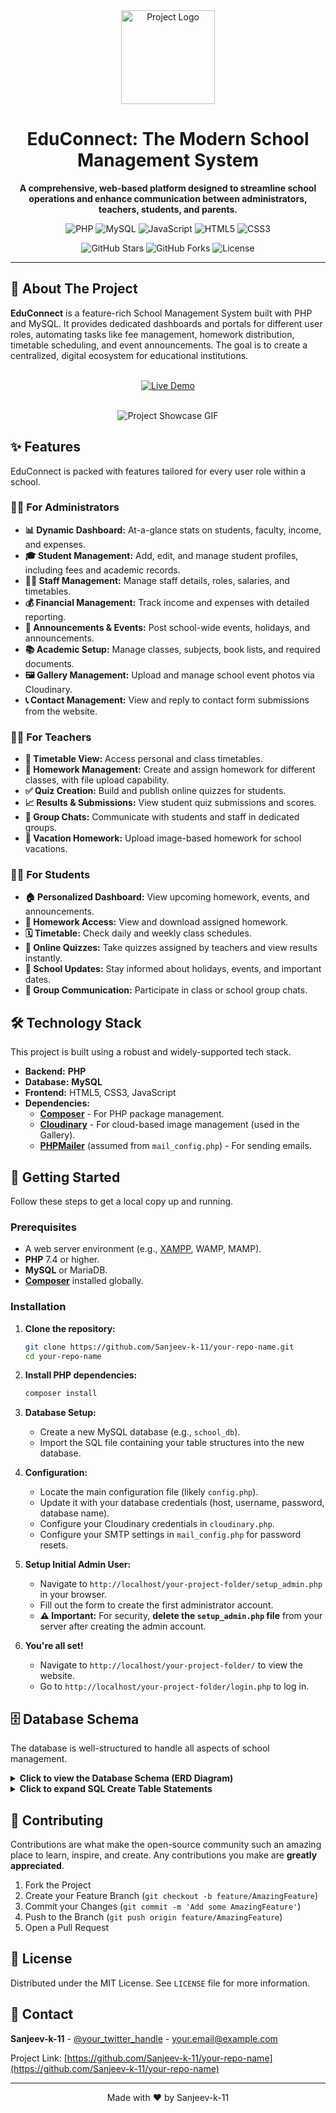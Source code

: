 <div align="center">

<!-- 
    TODO: 
    1. Replace 'https://your-logo-url.com/logo.png' with a URL to your project's logo. 
    A simple, clean logo works best. You can upload it to your GitHub repo and use the raw link.
-->
<img src="https://your-logo-url.com/logo.png" alt="Project Logo" width="150"/>

# EduConnect: The Modern School Management System

**A comprehensive, web-based platform designed to streamline school operations and enhance communication between administrators, teachers, students, and parents.**

<p>
    <img src="https://img.shields.io/badge/PHP-777BB4?style=for-the-badge&logo=php&logoColor=white" alt="PHP">
    <img src="https://img.shields.io/badge/MySQL-4479A1?style=for-the-badge&logo=mysql&logoColor=white" alt="MySQL">
    <img src="https://img.shields.io/badge/JavaScript-F7DF1E?style=for-the-badge&logo=javascript&logoColor=black" alt="JavaScript">
    <img src="https://img.shields.io/badge/HTML5-E34F26?style=for-the-badge&logo=html5&logoColor=white" alt="HTML5">
    <img src="https://img.shields.io/badge/CSS3-1572B6?style=for-the-badge&logo=css3&logoColor=white" alt="CSS3">
</p>

<p>
    <!-- 
        TODO: 
        2. Replace 'your-repo-name' with the actual name of your GitHub repository.
    -->
    <img src="https://img.shields.io/github/stars/Sanjeev-k-11/your-repo-name?style=social" alt="GitHub Stars">
    <img src="https://img.shields.io/github/forks/Sanjeev-k-11/your-repo-name?style=social" alt="GitHub Forks">
    <img src="https://img.shields.io/badge/license-MIT-blue.svg" alt="License">
</p>

</div>

---

## 🌟 About The Project

**EduConnect** is a feature-rich School Management System built with PHP and MySQL. It provides dedicated dashboards and portals for different user roles, automating tasks like fee management, homework distribution, timetable scheduling, and event announcements. The goal is to create a centralized, digital ecosystem for educational institutions.

<br>

<div align="center">
  <!-- 
    TODO: 
    3. If you have a live demo, replace 'https://your-live-demo-link.com' with the actual URL.
    If not, you can remove this section.
  -->
  <a href="https://your-live-demo-link.com" target="_blank">
    <img src="https://img.shields.io/badge/View_Live_Demo-28a745?style=for-the-badge&logo=Internet-explorer&logoColor=white" alt="Live Demo">
  </a>
</div>

<br>

<div align="center">

<!-- 
    TODO: 
    4. This is the most important part for "animation"! 
    Record a short GIF of your application's main dashboard or key features.
    Upload it to your repo and replace the URL below.
    Tools like Giphy Capture, ScreenToGif, or Kap are great for this.
-->
![Project Showcase GIF](https://your-gif-url.com/dashboard-showcase.gif)

</div>

## ✨ Features

EduConnect is packed with features tailored for every user role within a school.

### 👨‍💼 For Administrators

*   **📊 Dynamic Dashboard:** At-a-glance stats on students, faculty, income, and expenses.
*   **🎓 Student Management:** Add, edit, and manage student profiles, including fees and academic records.
*   **👨‍🏫 Staff Management:** Manage staff details, roles, salaries, and timetables.
*   **💰 Financial Management:** Track income and expenses with detailed reporting.
*   **📢 Announcements & Events:** Post school-wide events, holidays, and announcements.
*   **📚 Academic Setup:** Manage classes, subjects, book lists, and required documents.
*   **🖼️ Gallery Management:** Upload and manage school event photos via Cloudinary.
*   **📞 Contact Management:** View and reply to contact form submissions from the website.

### 👩‍🏫 For Teachers

*   **📅 Timetable View:** Access personal and class timetables.
*   **📝 Homework Management:** Create and assign homework for different classes, with file upload capability.
*   **✅ Quiz Creation:** Build and publish online quizzes for students.
*   **📈 Results & Submissions:** View student quiz submissions and scores.
*   **💬 Group Chats:** Communicate with students and staff in dedicated groups.
*   **🌴 Vacation Homework:** Upload image-based homework for school vacations.

### 🧑‍🎓 For Students

*   **🏠 Personalized Dashboard:** View upcoming homework, events, and announcements.
*   **📘 Homework Access:** View and download assigned homework.
*   **🗓️ Timetable:** Check daily and weekly class schedules.
*   **🧠 Online Quizzes:** Take quizzes assigned by teachers and view results instantly.
*   **📣 School Updates:** Stay informed about holidays, events, and important dates.
*   **💬 Group Communication:** Participate in class or school group chats.

## 🛠️ Technology Stack

This project is built using a robust and widely-supported tech stack.

*   **Backend:** **PHP**
*   **Database:** **MySQL**
*   **Frontend:** HTML5, CSS3, JavaScript
*   **Dependencies:**
    *   [**Composer**](https://getcomposer.org/) - For PHP package management.
    *   [**Cloudinary**](https://cloudinary.com/) - For cloud-based image management (used in the Gallery).
    *   [**PHPMailer**](https://github.com/PHPMailer/PHPMailer) (assumed from `mail_config.php`) - For sending emails.

## 🚀 Getting Started

Follow these steps to get a local copy up and running.

### Prerequisites

*   A web server environment (e.g., [XAMPP](https://www.apachefriends.org/index.html), WAMP, MAMP).
*   **PHP** 7.4 or higher.
*   **MySQL** or MariaDB.
*   **[Composer](https://getcomposer.org/download/)** installed globally.

### Installation

1.  **Clone the repository:**
    ```bash
    git clone https://github.com/Sanjeev-k-11/your-repo-name.git
    cd your-repo-name
    ```

2.  **Install PHP dependencies:**
    ```bash
    composer install
    ```

3.  **Database Setup:**
    *   Create a new MySQL database (e.g., `school_db`).
    *   Import the SQL file containing your table structures into the new database.

4.  **Configuration:**
    *   Locate the main configuration file (likely `config.php`).
    *   Update it with your database credentials (host, username, password, database name).
    *   Configure your Cloudinary credentials in `cloudinary.php`.
    *   Configure your SMTP settings in `mail_config.php` for password resets.

5.  **Setup Initial Admin User:**
    *   Navigate to `http://localhost/your-project-folder/setup_admin.php` in your browser.
    *   Fill out the form to create the first administrator account.
    *   **⚠️ Important:** For security, **delete the `setup_admin.php` file** from your server after creating the admin account.

6.  **You're all set!**
    *   Navigate to `http://localhost/your-project-folder/` to view the website.
    *   Go to `http://localhost/your-project-folder/login.php` to log in.

## 🗄️ Database Schema

The database is well-structured to handle all aspects of school management.

<details>
<summary><strong>Click to view the Database Schema (ERD Diagram)</strong></summary>

<br>

<!-- 
    TODO: 
    5. This is highly recommended for a professional README.
    Use a tool like dbdiagram.io or diagrams.net to create an ERD (Entity-Relationship Diagram) from your SQL schema.
    Export it as a PNG or SVG, upload it to your repo, and replace the URL below.
-->
![ERD Diagram](https://your-image-url.com/erd_diagram.png)

</details>

<details>
<summary><strong>Click to expand SQL Create Table Statements</strong></summary>

```sql
-- Table: admissions_details
CREATE TABLE admissions_details (
    id INT(11) NOT NULL PRIMARY KEY,
    photo_url TEXT DEFAULT NULL,
    pdf_url VARCHAR(512) DEFAULT NULL,
    created_at TIMESTAMP NOT NULL DEFAULT CURRENT_TIMESTAMP ON UPDATE CURRENT_TIMESTAMP
);

-- Table: admissions_settings
CREATE TABLE admissions_settings (
    setting_key VARCHAR(255) NOT NULL PRIMARY KEY,
    setting_value TEXT DEFAULT NULL
);

-- ... (and so on for all your other tables)
-- Paste the rest of your SQL schema here to keep it tidy.

CREATE TABLE vacation_homework (
    id INT(11) NOT NULL PRIMARY KEY AUTO_INCREMENT,
    class_name VARCHAR(50) NOT NULL,
    subject_name VARCHAR(100) NOT NULL,
    image_url VARCHAR(255) NOT NULL,
    display_order INT(11) NOT NULL DEFAULT 0,
    created_at TIMESTAMP NOT NULL DEFAULT CURRENT_TIMESTAMP
);
```

</details>

## 🤝 Contributing

Contributions are what make the open-source community such an amazing place to learn, inspire, and create. Any contributions you make are **greatly appreciated**.

1.  Fork the Project
2.  Create your Feature Branch (`git checkout -b feature/AmazingFeature`)
3.  Commit your Changes (`git commit -m 'Add some AmazingFeature'`)
4.  Push to the Branch (`git push origin feature/AmazingFeature`)
5.  Open a Pull Request

## 📄 License

Distributed under the MIT License. See `LICENSE` file for more information.

## 📧 Contact

**Sanjeev-k-11** - [@your_twitter_handle](https://twitter.com/your_twitter_handle) - your.email@example.com

Project Link: [https://github.com/Sanjeev-k-11/your-repo-name](https://github.com/Sanjeev-k-11/your-repo-name)

---

<div align="center">
Made with ❤️ by Sanjeev-k-11
</div>
